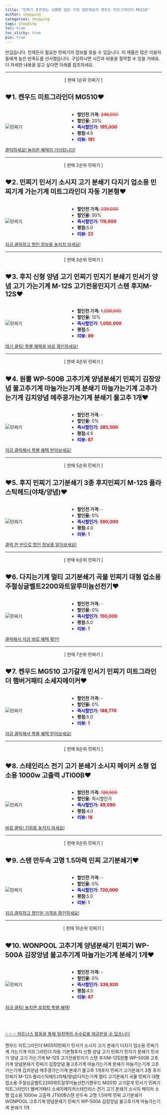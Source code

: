 ```yaml
---
title: "민찌기 추천하는 상품평 많은 구성 검토해보자 켄우드 미트그라인더 MG510"
author: shopping
categories: shopping
tags: shopping
toc: true
toc_sticky: true
pin: true
---
```

반갑습니다. 언제든지 필요한 민찌기의 정보를 찾을 수 있습니다. 이 제품은 많은 이용자들에게 높은 만족도를 선사했습니다. 구입하시면 시간과 비용을 절약할 수 있을 거에요. 더 자세한 내용을 알고 싶다면 아래를 참조하세요.

---
<p class="toplist" style="margin: 0 auto; display: block; width: fit-content;">[ 판매 1순위 민찌기 ]</p>

<h2><strong>❤️1. 켄우드 미트그라인더 MG510❤️</strong></h2>

<div style="display: flex; align-items: center;">
    <div style="flex: 0.4;">
        <img src="https://thumbnail10.coupangcdn.com/thumbnails/remote/230x230ex/image/vendor_inventory/ed6c/8c43f2f722c4f1d83cf3b98935a35c19de7498c22afab41fe20e15b84263.jpg" alt="민찌기" style="max-width: 100%;">
    </div>
    <div style="flex: 0.6; margin-left: 10px;">
        <ul>
            <li><strong>할인전 가격:</strong> <del style="color: red;">246,000</del></li>
            <li><strong>할인율:</strong> 20%</li>
            <li><span style='color:blue'><strong>즉시할인가:</strong></span> <span style='color:red'><strong>195,000</strong></span></li>
            <li><strong>평점:</strong>4.5</li>
            <li><span style='color:blue'><strong>리뷰:</strong></span> <span style='color:red'><strong>191</strong></span></li>
        </ul>
    </div>
</div>
<div class="center">
    <a href="https://William4Davisa.github.io?lptag=AF9450613&subid=githubio&pageKey=1290313&traceid=V0-153&itemId=5591435&vendorItemId=86827106629" class="myButton">
        클릭하세요! 놀라운 혜택이 기다립니다!
    </a>
</div>


---
<p class="toplist" style="margin: 0 auto; display: block; width: fit-content;">[ 판매 2순위 민찌기 ]</p>

<h2><strong>❤️2. 민찌기 민서기 소시지 고기 분쇄기 다지기 업소용 민찌기계 가는기계 미트그라인더 자동 기본형❤️</strong></h2>

<div style="display: flex; align-items: center;">
    <div style="flex: 0.4;">
        <img src="https://thumbnail8.coupangcdn.com/thumbnails/remote/230x230ex/image/vendor_inventory/92bd/c7393d32c19173e22119cfaafbafd5ad7adc1358d93642c79790a5b799bb.jpg" alt="민찌기" style="max-width: 100%;">
    </div>
    <div style="flex: 0.6; margin-left: 10px;">
        <ul>
            <li><strong>할인전 가격:</strong> <del style="color: red;">239,000</del></li>
            <li><strong>할인율:</strong> 50%</li>
            <li><span style='color:blue'><strong>즉시할인가:</strong></span> <span style='color:red'><strong>119,000</strong></span></li>
            <li><strong>평점:</strong>5.0</li>
            <li><span style='color:blue'><strong>리뷰:</strong></span> <span style='color:red'><strong>22</strong></span></li>
        </ul>
    </div>
</div>
<div class="center">
    <a href="https://William4Davisa.github.io?lptag=AF9450613&subid=githubio&pageKey=7990706372&traceid=V0-153&itemId=22210896590&vendorItemId=89259874641" class="myButton">
        지금 클릭하고 할인 정보를 놓치지 마세요!
    </a>
</div>


---
<p class="toplist" style="margin: 0 auto; display: block; width: fit-content;">[ 판매 3순위 민찌기 ]</p>

<h2><strong>❤️3. 후지 신형 양념 고기 민찌기 민지기 분쇄기 민서기 양념 고기 가는기계 M-12S 고기전용민지기 스텐 후지M-12S❤️</strong></h2>

<div style="display: flex; align-items: center;">
    <div style="flex: 0.4;">
        <img src="https://thumbnail10.coupangcdn.com/thumbnails/remote/230x230ex/image/vendor_inventory/72d0/a812a29d7bcbd0e753a9a0840a43eb7b1a7b43e9c035e477e2b0fb512ad5.png" alt="민찌기" style="max-width: 100%;">
    </div>
    <div style="flex: 0.6; margin-left: 10px;">
        <ul>
            <li><strong>할인전 가격:</strong> <del style="color: red;">1,200,000</del></li>
            <li><strong>할인율:</strong> 12%</li>
            <li><span style='color:blue'><strong>즉시할인가:</strong></span> <span style='color:red'><strong>1,050,000</strong></span></li>
            <li><strong>평점:</strong>5</li>
            <li><span style='color:blue'><strong>리뷰:</strong></span> <span style='color:red'><strong>99</strong></span></li>
        </ul>
    </div>
</div>
<div class="center">
    <a href="https://William4Davisa.github.io?lptag=AF9450613&subid=githubio&pageKey=7844573447&traceid=V0-153&itemId=21364388996&vendorItemId=88420774617" class="myButton">
        여기 클릭! 특별 혜택을 바로 확인하세요!
    </a>
</div>


---
<p class="toplist" style="margin: 0 auto; display: block; width: fit-content;">[ 판매 4순위 민찌기 ]</p>

<h2><strong>❤️4. 원뿔 WP-500B 고추기계 양념분쇄기 민찌기 김장앙념 물고추기계 마늘가는기계 분쇄기 마늘가는기계 고추가는기계 김치양념 메주콩가는기계 분쇄기 물고추 1개❤️</strong></h2>

<div style="display: flex; align-items: center;">
    <div style="flex: 0.4;">
        <img src="https://thumbnail6.coupangcdn.com/thumbnails/remote/230x230ex/image/vendor_inventory/df70/e5a9ada22efe1aef0296d65e7121b71228bb91fef368c108d9d2ccfb928e.jpg" alt="민찌기" style="max-width: 100%;">
    </div>
    <div style="flex: 0.6; margin-left: 10px;">
        <ul>
            <li><strong>할인전 가격:</strong> <del style="color: red;">-</del></li>
            <li><strong>할인율:</strong> 0%</li>
            <li><span style='color:blue'><strong>즉시할인가:</strong></span> <span style='color:red'><strong>385,500</strong></span></li>
            <li><strong>평점:</strong>4.5</li>
            <li><span style='color:blue'><strong>리뷰:</strong></span> <span style='color:red'><strong>67</strong></span></li>
        </ul>
    </div>
</div>
<div class="center">
    <a href="https://William4Davisa.github.io?lptag=AF9450613&subid=githubio&pageKey=6947529090&traceid=V0-153&itemId=16868118658&vendorItemId=5366143250" class="myButton">
        지금 클릭해서 특별 혜택 받아보세요!
    </a>
</div>


---
<p class="toplist" style="margin: 0 auto; display: block; width: fit-content;">[ 판매 5순위 민찌기 ]</p>

<h2><strong>❤️5. 후지 민찌기 고기분쇄기 3종 후지민찌기 M-12S 플라스틱헤드(야채/양념)❤️</strong></h2>

<div style="display: flex; align-items: center;">
    <div style="flex: 0.4;">
        <img src="https://thumbnail6.coupangcdn.com/thumbnails/remote/230x230ex/image/vendor_inventory/1105/bd525c71f5593d322e1712f2136ffba18cf82bdb9ffc5a41478235949577.jpg" alt="민찌기" style="max-width: 100%;">
    </div>
    <div style="flex: 0.6; margin-left: 10px;">
        <ul>
            <li><strong>할인전 가격:</strong> <del style="color: red;">-</del></li>
            <li><strong>할인율:</strong> 0%</li>
            <li><span style='color:blue'><strong>즉시할인가:</strong></span> <span style='color:red'><strong>590,000</strong></span></li>
            <li><strong>평점:</strong>4.0</li>
            <li><span style='color:blue'><strong>리뷰:</strong></span> <span style='color:red'><strong>1</strong></span></li>
        </ul>
    </div>
</div>
<div class="center">
    <a href="https://William4Davisa.github.io?lptag=AF9450613&subid=githubio&pageKey=6498121717&traceid=V0-153&itemId=14294400870&vendorItemId=81539293963" class="myButton">
        클릭 한 번으로 할인 정보를 알아보세요!
    </a>
</div>


---
<p class="toplist" style="margin: 0 auto; display: block; width: fit-content;">[ 판매 6순위 민찌기 ]</p>

<h2><strong>❤️6. 다지는기계 멀티 고기분쇄기 곡물 민찌기 대형 업소용 주철싱글벨트2200와트알루미늄선전기❤️</strong></h2>

<div style="display: flex; align-items: center;">
    <div style="flex: 0.4;">
        <img src="https://thumbnail6.coupangcdn.com/thumbnails/remote/230x230ex/image/vendor_inventory/e8a1/836685ce8311022ee73fce420a906b485121bbcf9fb484085a963b0f9cf1.jpg" alt="민찌기" style="max-width: 100%;">
    </div>
    <div style="flex: 0.6; margin-left: 10px;">
        <ul>
            <li><strong>할인전 가격:</strong> <del style="color: red;">-</del></li>
            <li><strong>할인율:</strong> 0%</li>
            <li><span style='color:blue'><strong>즉시할인가:</strong></span> <span style='color:red'><strong>150,000</strong></span></li>
            <li><strong>평점:</strong>5.0</li>
            <li><span style='color:blue'><strong>리뷰:</strong></span> <span style='color:red'><strong>1</strong></span></li>
        </ul>
    </div>
</div>
<div class="center">
    <a href="https://William4Davisa.github.io?lptag=AF9450613&subid=githubio&pageKey=7502862237&traceid=V0-153&itemId=19643483601&vendorItemId=90158847102" class="myButton">
        클릭해서 지금 바로 혜택 확인!
    </a>
</div>


---
<p class="toplist" style="margin: 0 auto; display: block; width: fit-content;">[ 판매 7순위 민찌기 ]</p>

<h2><strong>❤️7. 켄우드 MG510 고기갈개 민서기 민찌기 미트그라인더 햄버거패티 소세지메이커❤️</strong></h2>

<div style="display: flex; align-items: center;">
    <div style="flex: 0.4;">
        <img src="https://thumbnail9.coupangcdn.com/thumbnails/remote/230x230ex/image/vendor_inventory/c1b6/4b3f29e1db640aa221441300f3e8f9a46d57bf625f0d87440d183dde6f4a.jpg" alt="민찌기" style="max-width: 100%;">
    </div>
    <div style="flex: 0.6; margin-left: 10px;">
        <ul>
            <li><strong>할인전 가격:</strong> <del style="color: red;">-</del></li>
            <li><strong>할인율:</strong> 0%</li>
            <li><span style='color:blue'><strong>즉시할인가:</strong></span> <span style='color:red'><strong>188,770</strong></span></li>
            <li><strong>평점:</strong>5.0</li>
            <li><span style='color:blue'><strong>리뷰:</strong></span> <span style='color:red'><strong>1</strong></span></li>
        </ul>
    </div>
</div>
<div class="center">
    <a href="https://William4Davisa.github.io?lptag=AF9450613&subid=githubio&pageKey=7542916183&traceid=V0-153&itemId=19833228619&vendorItemId=86934931428" class="myButton">
        지금 클릭해서 특별 혜택 받아보세요!
    </a>
</div>


---
<p class="toplist" style="margin: 0 auto; display: block; width: fit-content;">[ 판매 8순위 민찌기 ]</p>

<h2><strong>❤️8. 스테인리스 전기 고기 분쇄기 소시지 메이커 소형 업소용 1000w 고출력 JTI00B❤️</strong></h2>

<div style="display: flex; align-items: center;">
    <div style="flex: 0.4;">
        <img src="https://thumbnail7.coupangcdn.com/thumbnails/remote/230x230ex/image/vendor_inventory/1b68/1a05167e250e99a0808b072545c4cb5ddfe0860385a9fdbb5871b6d992d0.png" alt="민찌기" style="max-width: 100%;">
    </div>
    <div style="flex: 0.6; margin-left: 10px;">
        <ul>
            <li><strong>할인전 가격:</strong> <del style="color: red;">138,900</del></li>
            <li><strong>할인율:</strong> 즉시할인가</li>
            <li><span style='color:blue'><strong>즉시할인가:</strong></span> <span style='color:red'><strong>49,090</strong></span></li>
            <li><strong>평점:</strong>4.0</li>
            <li><span style='color:blue'><strong>리뷰:</strong></span> <span style='color:red'><strong>18</strong></span></li>
        </ul>
    </div>
</div>
<div class="center">
    <a href="https://William4Davisa.github.io?lptag=AF9450613&subid=githubio&pageKey=7470444931&traceid=V0-153&itemId=19763685561&vendorItemId=86866943241" class="myButton">
        바로 클릭! 기회를 놓치지 마세요!
    </a>
</div>


---
<p class="toplist" style="margin: 0 auto; display: block; width: fit-content;">[ 판매 9순위 민찌기 ]</p>

<h2><strong>❤️9. 스텐 만두속 고명 1.5마력 민찌 고기분쇄기❤️</strong></h2>

<div style="display: flex; align-items: center;">
    <div style="flex: 0.4;">
        <img src="https://thumbnail6.coupangcdn.com/thumbnails/remote/230x230ex/image/vendor_inventory/4d55/d2e90fdd384d5f27f71a72cbbf97617a5dd51f48214725e0b4893ea7228d.jpg" alt="민찌기" style="max-width: 100%;">
    </div>
    <div style="flex: 0.6; margin-left: 10px;">
        <ul>
            <li><strong>할인전 가격:</strong> <del style="color: red;">-</del></li>
            <li><strong>할인율:</strong> 0%</li>
            <li><span style='color:blue'><strong>즉시할인가:</strong></span> <span style='color:red'><strong>720,000</strong></span></li>
            <li><strong>평점:</strong>5.0</li>
            <li><span style='color:blue'><strong>리뷰:</strong></span> <span style='color:red'><strong>1</strong></span></li>
        </ul>
    </div>
</div>
<div class="center">
    <a href="https://William4Davisa.github.io?lptag=AF9450613&subid=githubio&pageKey=6162424273&traceid=V0-153&itemId=11967847259&vendorItemId=79751339591" class="myButton">
        지금 클릭하고 할인된 가격을 확인하세요!
    </a>
</div>


---
<p class="toplist" style="margin: 0 auto; display: block; width: fit-content;">[ 판매 10순위 민찌기 ]</p>

<h2><strong>❤️10. WONPOOL 고추기계 양념분쇄기 민찌기 WP-500A 김장앙념 물고추기계 마늘가는기계 분쇄기 1개❤️</strong></h2>

<div style="display: flex; align-items: center;">
    <div style="flex: 0.4;">
        <img src="https://thumbnail7.coupangcdn.com/thumbnails/remote/230x230ex/image/vendor_inventory/d8eb/6b64bf879f9a3be8a4587557a6e3edda9a02c01357586c7406901ccb0a93.jpg" alt="민찌기" style="max-width: 100%;">
    </div>
    <div style="flex: 0.6; margin-left: 10px;">
        <ul>
            <li><strong>할인전 가격:</strong> <del style="color: red;">-</del></li>
            <li><strong>할인율:</strong> 0%</li>
            <li><span style='color:blue'><strong>즉시할인가:</strong></span> <span style='color:red'><strong>336,920</strong></span></li>
            <li><strong>평점:</strong>4.5</li>
            <li><span style='color:blue'><strong>리뷰:</strong></span> <span style='color:red'><strong>67</strong></span></li>
        </ul>
    </div>
</div>
<div class="center">
    <a href="https://William4Davisa.github.io?lptag=AF9450613&subid=githubio&pageKey=6947529090&traceid=V0-153&itemId=16868118656&vendorItemId=5453014662" class="myButton">
        지금 클릭! 놓치면 후회할 특별 혜택!
    </a>
</div>

<br><br><br>[💦 💦 💦 파트너스 활동을 통해 일정액의 수수료를 제공받을 수 있습니다](https://link.coupang.com/a/bcpT2c)<br><br>켄우드 미트그라인더 MG510민찌기 민서기 소시지 고기 분쇄기 다지기 업소용 민찌기계 가는기계 미트그라인더 자동 기본형후지 신형 양념 고기 민찌기 민지기 분쇄기 민서기 양념 고기 가는기계 M-12S 고기전용민지기 스텐 후지M-12S원뿔 WP-500B 고추기계 양념분쇄기 민찌기 김장앙념 물고추기계 마늘가는기계 분쇄기 마늘가는기계 고추가는기계 김치양념 메주콩가는기계 분쇄기 물고추 1개후지 민찌기 고기분쇄기 3종 후지민찌기 M-12S 플라스틱헤드(야채/양념)다지는기계 멀티 고기분쇄기 곡물 민찌기 대형 업소용 주철싱글벨트2200와트알루미늄선전기켄우드 MG510 고기갈개 민서기 민찌기 미트그라인더 햄버거패티 소세지메이커스테인리스 전기 고기 분쇄기 소시지 메이커 소형 업소용 1000w 고출력 JTI00B스텐 만두속 고명 1.5마력 민찌 고기분쇄기WONPOOL 고추기계 양념분쇄기 민찌기 WP-500A 김장앙념 물고추기계 마늘가는기계 분쇄기 1개